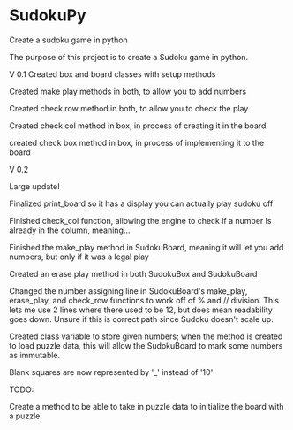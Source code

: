 # SudokuPy
Create a sudoku game in python

The purpose of this project is to create a Sudoku game in python.

V 0.1
Created box and board classes with setup methods

Created make play methods in both, to allow you to add numbers

Created check row method in both, to allow you to check the play

Created check col method in box, in process of creating it in the board

created check box method in box, in process of implementing it to the board


V 0.2

Large update!

Finalized print_board so it has a display you can actually play sudoku off

Finished check_col function, allowing the engine to check if a number is already in the column, meaning...

Finished the make_play method in SudokuBoard, meaning it will let you add numbers, but only if it was a legal play

Created an erase play method in both SudokuBox and SudokuBoard

Changed the number assigning line in SudokuBoard's make_play, erase_play, and check_row functions to work off of % and // division. This lets me use 2 lines where there used to be 12, but does mean readability goes down. Unsure if this is correct path since Sudoku doesn't scale up.

Created class variable to store given numbers; when the method is created to load puzzle data, this will allow the SudokuBoard to mark some numbers as immutable.

Blank squares are now represented by '\_' instead of '10'


TODO:

Create a method to be able to take in puzzle data to initialize the board with a puzzle.

